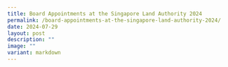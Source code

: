 ```yaml
---
title: Board Appointments at the Singapore Land Authority 2024
permalink: /board-appointments-at-the-singapore-land-authority-2024/
date: 2024-07-29
layout: post
description: ""
image: ""
variant: markdown
---
```

